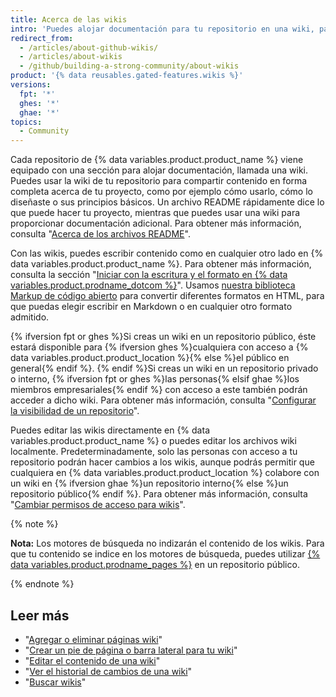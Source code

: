 ```yaml
---
title: Acerca de las wikis
intro: 'Puedes alojar documentación para tu repositorio en una wiki, para que otros puedan usar y colaborar con tu proyecto.'
redirect_from:
  - /articles/about-github-wikis/
  - /articles/about-wikis
  - /github/building-a-strong-community/about-wikis
product: '{% data reusables.gated-features.wikis %}'
versions:
  fpt: '*'
  ghes: '*'
  ghae: '*'
topics:
  - Community
---
```


Cada repositorio de {% data variables.product.product_name %} viene equipado con una sección para alojar documentación, llamada una wiki. Puedes usar la wiki de tu repositorio para compartir contenido en forma completa acerca de tu proyecto, como por ejemplo cómo usarlo, cómo lo diseñaste o sus principios básicos. Un archivo README rápidamente dice lo que puede hacer tu proyecto, mientras que puedes usar una wiki para proporcionar documentación adicional. Para obtener más información, consulta "[Acerca de los archivos README](/articles/about-readmes/)".

Con las wikis, puedes escribir contenido como en cualquier otro lado en {% data variables.product.product_name %}. Para obtener más información, consulta la sección "[Iniciar con la escritura y el formato en {% data variables.product.prodname_dotcom %}](/articles/getting-started-with-writing-and-formatting-on-github)". Usamos [nuestra biblioteca Markup de código abierto](https://github.com/github/markup) para convertir diferentes formatos en HTML, para que puedas elegir escribir en Markdown o en cualquier otro formato admitido.

{% ifversion fpt or ghes %}Si creas un wiki en un repositorio público, éste estará disponible para {% ifversion ghes %}cualquiera con acceso a {% data variables.product.product_location %}{% else %}el público en general{% endif %}. {% endif %}Si creas un wiki en un repositorio privado o interno, {% ifversion fpt or ghes %}las personas{% elsif ghae %}los miembros empresariales{% endif %} con acceso a este también podrán acceder a dicho wiki. Para obtener más información, consulta "[Configurar la visibilidad de un repositorio](/articles/setting-repository-visibility)".

Puedes editar las wikis directamente en {% data variables.product.product_name %} o puedes editar los archivos wiki localmente. Predeterminadamente, solo las personas con acceso a tu repositorio podrán hacer cambios a los wikis, aunque podrás permitir que cualquiera en {% data variables.product.product_location %} colabore con un wiki en {% ifversion ghae %}un repositorio interno{% else %}un repositorio público{% endif %}. Para obtener más información, consulta "[Cambiar permisos de acceso para wikis](/communities/documenting-your-project-with-wikis/changing-access-permissions-for-wikis)".

{% note %}

**Nota:** Los motores de búsqueda no indizarán el contenido de los wikis. Para que tu contenido se indice en los motores de búsqueda, puedes utilizar [{% data variables.product.prodname_pages %}](/pages) en un repositorio público.

{% endnote %}

## Leer más

- "[Agregar o eliminar páginas wiki](/communities/documenting-your-project-with-wikis/adding-or-editing-wiki-pages)"
- "[Crear un pie de página o barra lateral para tu wiki](/communities/documenting-your-project-with-wikis/creating-a-footer-or-sidebar-for-your-wiki)"
- "[Editar el contenido de una wiki](/communities/documenting-your-project-with-wikis/editing-wiki-content)"
- "[Ver el historial de cambios de una wiki](/articles/viewing-a-wiki-s-history-of-changes)"
- "[Buscar wikis](/search-github/searching-on-github/searching-wikis)"
